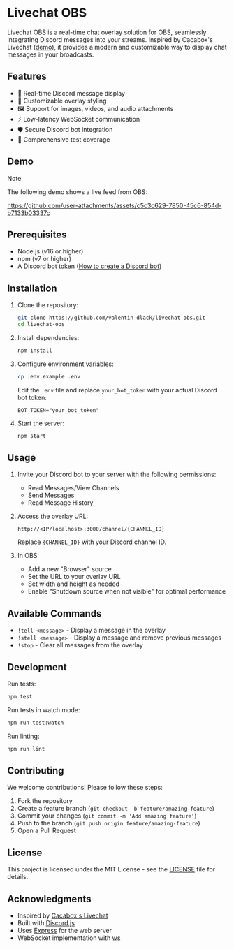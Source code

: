# Livechat OBS

Livechat OBS is a real-time chat overlay solution for OBS, seamlessly integrating Discord messages into your streams. Inspired by Cacabox's Livechat ([demo](https://www.youtube.com/watch?v=Qs4zvCv1Ir8)), it provides a modern and customizable way to display chat messages in your broadcasts.

## Features

- 🔄 Real-time Discord message display
- 🎨 Customizable overlay styling
- 🖼️ Support for images, videos, and audio attachments
- ⚡ Low-latency WebSocket communication
- 🛡️ Secure Discord bot integration
- 🧪 Comprehensive test coverage

## Demo
> [!NOTE]  
> The following demo shows a live feed from OBS:

https://github.com/user-attachments/assets/c5c3c629-7850-45c6-854d-b7133b03337c

## Prerequisites

- Node.js (v16 or higher)
- npm (v7 or higher)
- A Discord bot token ([How to create a Discord bot](https://discord.com/developers/docs/getting-started))

## Installation

1. Clone the repository:
    ```sh
    git clone https://github.com/valentin-dlack/livechat-obs.git
    cd livechat-obs
    ```

2. Install dependencies:
    ```sh
    npm install
    ```

3. Configure environment variables:
    ```sh
    cp .env.example .env
    ```
    Edit the `.env` file and replace `your_bot_token` with your actual Discord bot token:
    ```
    BOT_TOKEN="your_bot_token"
    ```

4. Start the server:
    ```sh
    npm start
    ```

## Usage

1. Invite your Discord bot to your server with the following permissions:
   - Read Messages/View Channels
   - Send Messages
   - Read Message History

2. Access the overlay URL:
   ```
   http://<IP/localhost>:3000/channel/{CHANNEL_ID}
   ```
   Replace `{CHANNEL_ID}` with your Discord channel ID.

3. In OBS:
   - Add a new "Browser" source
   - Set the URL to your overlay URL
   - Set width and height as needed
   - Enable "Shutdown source when not visible" for optimal performance

## Available Commands

- `!tell <message>` - Display a message in the overlay
- `!stell <message>` - Display a message and remove previous messages
- `!stop` - Clear all messages from the overlay

## Development

Run tests:
```sh
npm test
```

Run tests in watch mode:
```sh
npm run test:watch
```

Run linting:
```sh
npm run lint
```

## Contributing

We welcome contributions! Please follow these steps:

1. Fork the repository
2. Create a feature branch (`git checkout -b feature/amazing-feature`)
3. Commit your changes (`git commit -m 'Add amazing feature'`)
4. Push to the branch (`git push origin feature/amazing-feature`)
5. Open a Pull Request

## License

This project is licensed under the MIT License - see the [LICENSE](LICENSE) file for details.

## Acknowledgments

- Inspired by [Cacabox's Livechat](https://www.youtube.com/watch?v=Qs4zvCv1Ir8)
- Built with [Discord.js](https://discord.js.org/)
- Uses [Express](https://expressjs.com/) for the web server
- WebSocket implementation with [ws](https://github.com/websockets/ws)
